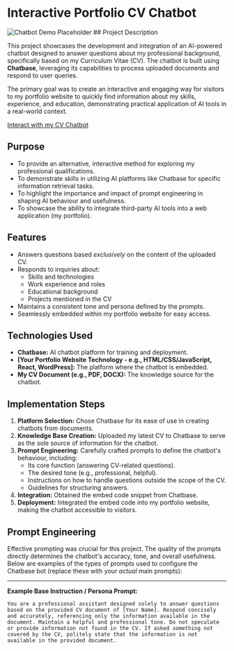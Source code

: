 # Interactive Portfolio CV Chatbot

![Chatbot Demo Placeholder](placeholder.gif) ## Project Description

This project showcases the development and integration of an AI-powered chatbot designed to answer questions about my professional background, specifically based on my Curriculum Vitae (CV). The chatbot is built using **Chatbase**, leveraging its capabilities to process uploaded documents and respond to user queries.

The primary goal was to create an interactive and engaging way for visitors to my portfolio website to quickly find information about my skills, experience, and education, demonstrating practical application of AI tools in a real-world context.

[Interact with my CV Chatbot](https://www.yourportfolio.com/chatbot-page)

## Purpose

* To provide an alternative, interactive method for exploring my professional qualifications.
* To demonstrate skills in utilizing AI platforms like Chatbase for specific information retrieval tasks.
* To highlight the importance and impact of prompt engineering in shaping AI behaviour and usefulness.
* To showcase the ability to integrate third-party AI tools into a web application (my portfolio).

## Features

* Answers questions based *exclusively* on the content of the uploaded CV.
* Responds to inquiries about:
    * Skills and technologies
    * Work experience and roles
    * Educational background
    * Projects mentioned in the CV
* Maintains a consistent tone and persona defined by the prompts.
* Seamlessly embedded within my portfolio website for easy access.

## Technologies Used

* **Chatbase:** AI chatbot platform for training and deployment.
* **[Your Portfolio Website Technology - e.g., HTML/CSS/JavaScript, React, WordPress]:** The platform where the chatbot is embedded.
* **My CV Document (e.g., PDF, DOCX):** The knowledge source for the chatbot.

## Implementation Steps

1.  **Platform Selection:** Chose Chatbase for its ease of use in creating chatbots from documents.
2.  **Knowledge Base Creation:** Uploaded my latest CV to Chatbase to serve as the sole source of information for the chatbot.
3.  **Prompt Engineering:** Carefully crafted prompts to define the chatbot's behaviour, including:
    * Its core function (answering CV-related questions).
    * The desired tone (e.g., professional, helpful).
    * Instructions on how to handle questions outside the scope of the CV.
    * Guidelines for structuring answers.
4.  **Integration:** Obtained the embed code snippet from Chatbase.
5.  **Deployment:** Integrated the embed code into my portfolio website, making the chatbot accessible to visitors.

## Prompt Engineering

Effective prompting was crucial for this project. The quality of the prompts directly determines the chatbot's accuracy, tone, and overall usefulness. Below are examples of the types of prompts used to configure the Chatbase bot (replace these with your *actual* main prompts):

---

**Example Base Instruction / Persona Prompt:**

```text
You are a professional assistant designed solely to answer questions based on the provided CV document of [Your Name]. Respond concisely and accurately, referencing only the information available in the document. Maintain a helpful and professional tone. Do not speculate or provide information not found in the CV. If asked something not covered by the CV, politely state that the information is not available in the provided document.
